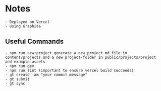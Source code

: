 # Notes

    - Deployed on Vercel
    - Using Graphite

## Useful Commands

    - npm run new:project generate a new project.md file in content/projects and a new project-folder in public/projects/project and example assets
    - npm run dev
    - npm run lint (important to ensure vercel build succeeds)
    - gt create -am "your commit message"
    - gt submit
    - gt sync
